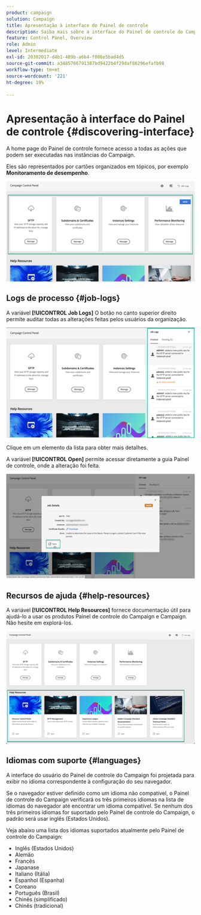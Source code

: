 ```yaml
---
product: campaign
solution: Campaign
title: Apresentação à interface do Painel de controle
description: Saiba mais sobre a interface do Painel de controle do Campaign
feature: Control Panel, Overview
role: Admin
level: Intermediate
exl-id: 20302017-d4b1-489b-a6b4-f086e5bad4d5
source-git-commit: a3485766791387bd9422b4f29daf86296efafb98
workflow-type: tm+mt
source-wordcount: '221'
ht-degree: 19%

---
```


# Apresentação à interface do Painel de controle {#discovering-interface}

A home page do Painel de controle fornece acesso a todas as ações que podem ser executadas nas instâncias do Campaign.

Eles são representados por cartões organizados em tópicos, por exemplo **Monitoramento de desempenho**.

<!--With upcoming Campaign releases, more topics and cards will be made available.-->

![](assets/control_panel_interface.png)

## Logs de processo {#job-logs}

A variável **[!UICONTROL Job Logs]** O botão no canto superior direito permite auditar todas as alterações feitas pelos usuários da organização.

![](assets/control_panel_interface2.png)

Clique em um elemento da lista para obter mais detalhes.

A variável **[!UICONTROL Open]** permite acessar diretamente a guia Painel de controle, onde a alteração foi feita.

![](assets/control_panel_logdetails.png)

## Recursos de ajuda {#help-resources}

A variável **[!UICONTROL Help Resources]** fornece documentação útil para ajudá-lo a usar os produtos Painel de controle do Campaign e Campaign. Não hesite em explorá-los.

![](assets/helpresources.png)

## Idiomas com suporte {#languages}

A interface do usuário do Painel de controle do Campaign foi projetada para exibir no idioma correspondente à configuração do seu navegador.

Se o navegador estiver definido como um idioma não compatível, o Painel de controle do Campaign verificará os três primeiros idiomas na lista de idiomas do navegador até encontrar um idioma compatível. Se nenhum dos três primeiros idiomas for suportado pelo Painel de controle do Campaign, o padrão será usar inglês (Estados Unidos).

Veja abaixo uma lista dos idiomas suportados atualmente pelo Painel de controle do Campaign:

* Inglês (Estados Unidos)
* Alemão
* Francês
* Japanase
* Italiano (Itália)
* Espanhol (Espanha)
* Coreano
* Português (Brasil)
* Chinês (simplificado)
* Chinês (tradicional)
